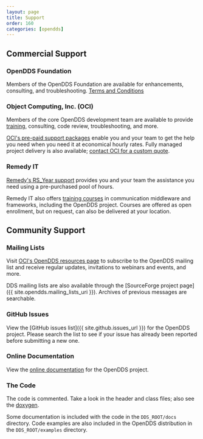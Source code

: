 ```yaml
---
layout: page
title: Support
order: 160
categories: [opendds]
---
```


## Commercial Support

### OpenDDS Foundation

Members of the OpenDDS Foundation are available for enhancements, consulting, and troubleshooting.
[Terms and Conditions](support_terms_and_conditions.pdf)

### Object Computing, Inc. (OCI)

Members of the core OpenDDS development team are available to provide [training](https://objectcomputing.com/products/opendds/training), consulting, code review, troubleshooting, and more.

[OCI's pre-paid support packages](https://objectcomputing.com/products/opendds/opendds-consulting-and-support) enable you and your team to get the help you need when you need it at economical hourly rates. Fully managed project delivery is also available; [contact OCI for a custom quote](https://objectcomputing.com/products/opendds/opendds-consulting-and-support#contact).

### Remedy IT

[Remedy's RS_Year support](https://www.remedy.nl/services/opensource-support.html) provides you and your team the assistance you need using a pre-purchased pool of hours.

Remedy IT also offers [training courses](https://www.remedy.nl/training/overview.html) in communication middleware and frameworks, including the OpenDDS project. Courses are offered as open enrollment, but on request, can also be delivered at your location.

## Community Support

### Mailing Lists

Visit [OCI's OpenDDS resources page](https://objectcomputing.com/products/opendds/resources) to subscribe to the OpenDDS mailing list and receive regular updates, invitations to webinars and events, and more.

DDS mailing lists are also available through the [SourceForge project page]({{ site.opendds.mailing_lists_uri }}). Archives of previous messages are searchable.

### GitHub Issues

View the [GitHub issues list]({{ site.github.issues_url }}) for the OpenDDS project. Please search the list to see if your issue has already been reported before submitting a new one.

### Online Documentation

View the [online documentation](documentation.html) for the OpenDDS project.

### The Code

The code is commented. Take a look in the header and class files; also see the [doxygen](doxygen/index.html).

Some documentation is included with the code in the `DDS_ROOT/docs` directory. Code examples are also included in the OpenDDS distribution in the `DDS_ROOT/examples` directory.
